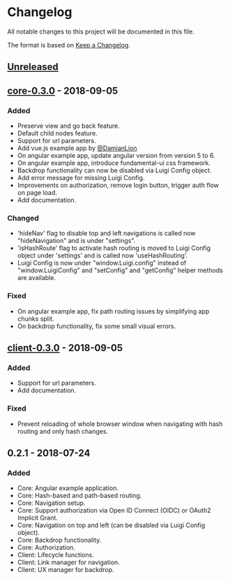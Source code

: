 # Changelog
All notable changes to this project will be documented in this file.

The format is based on [Keep a Changelog](https://keepachangelog.com/en/1.0.0/). 
<!-- , -->
<!-- #and this project adheres to [Semantic Versioning](https://semver.org/spec/v2.0.0.html). -->

<!-- 
Types of changes
  - 'Added' for new features.
  - 'Changed' for changes in existing functionality.
  - 'Deprecated' for soon-to-be removed features.
  - 'Removed' for now removed features.
  - 'Fixed' for any bug fixes.
  - 'Security' in case of vulnerabilities. 
-->


## [Unreleased]

## [core-0.3.0] - 2018-09-05
### Added
- Preserve view and go back feature.
- Default child nodes feature.
- Support for url parameters.
- Add vue.js example app by [@DamianLion](https://github.com/DamianLion)
- On angular example app, update angular version from version 5 to 6.
- On angular example app, introduce fundamental-ui css framework.
- Backdrop functionality can now be disabled via Luigi Config object.
- Add error message for missing Luigi Config.
- Improvements on authorization, remove login button, trigger auth flow on page load.
- Add documentation.

### Changed
- 'hideNav' flag to disable top and left navigations is called now "hideNavigation" and is under "settings".
- 'isHashRoute' flag to activate hash routing is moved to Luigi Config object under 'settings' and is called now 'useHashRouting'.
- Luigi Config is now under "window.Luigi.config" instead of "window.LuigiConfig" and "setConfig" and "getConfig" helper methods are available.

### Fixed
- On angular example app, fix path routing issues by simplifying app chunks split.
- On backdrop functionality, fix some small visual errors.

## [client-0.3.0] - 2018-09-05
### Added
- Support for url parameters.
- Add documentation.

### Fixed
- Prevent reloading of whole browser window when navigating with hash routing and only hash changes.

## 0.2.1 - 2018-07-24
### Added
- Core: Angular example application.
- Core: Hash-based and path-based routing.
- Core: Navigation setup.
- Core: Support authorization via Open ID Connect (OIDC) or OAuth2 Implicit Grant.
- Core: Navigation on top and left (can be disabled via Luigi Config object).
- Core: Backdrop functionality.
- Core: Authorization.
- Client: Lifecycle functions.
- Client: Link manager for navigation.
- Client: UX manager for backdrop.

[Unreleased]: https://github.com/kyma-project/luigi/compare/core-0.3.0...HEAD
[core-0.3.0]: https://github.com/kyma-project/luigi/compare/v0.2.1...core-0.3.0
[client-0.3.0]: https://github.com/kyma-project/luigi/compare/v0.2.1...client-0.3.0

